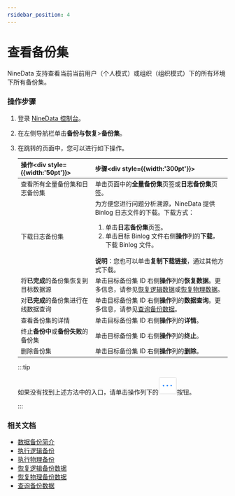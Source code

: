 ```yaml
---
rsidebar_position: 4
---
```


# 查看备份集

NineData 支持查看当前当前用户（个人模式）或组织（组织模式）下的所有环境下所有备份集。

### 操作步骤

1. 登录 [NineData 控制台](https://console.ninedata.cloud)。

2. 在左侧导航栏单击**备份与恢复**>**备份集**。

3. 在跳转的页面中，您可以进行如下操作。

   | 操作<div style={{width:'50pt'}}></div> | 步骤<div style={{width:'300pt'}}></div>                      |
   | -------------------------------------- | ------------------------------------------------------------ |
   | 查看所有全量备份集和日志备份集         | 单击页面中的**全量备份集**页签或**日志备份集**页签。         |
   | 下载日志备份集                         | 为方便您进行问题分析溯源，NineData 提供 Binlog 日志文件的下载。下载方式：<ol><li>单击**日志备份集**页签。</li><li>单击目标 Binlog 文件右侧**操作**列的**下载**，下载 Binlog 文件。</li></ol><br />**说明**：您也可以单击**复制下载链接**，通过其他方式下载。 |
   | 将**已完成**的备份集恢复到目标数据源   | 单击目标备份集 ID 右侧**操作**列的**恢复数据**。更多信息，请参见[恢复逻辑数据](restore/restore_logical_backup.md)或[恢复物理数据](restore/restore_physical_backup.md)。 |
   | 对**已完成**的备份集进行在线数据查询   | 单击目标备份集 ID 右侧**操作**列的**数据查询**。更多信息，请参见[查询备份数据](backup_data_query.md)。 |
   | 查看备份集的详情                       | 单击目标备份集 ID 右侧**操作**列的**详情**。                   |
   | 终止**备份中**或**备份失败**的备份集   | 单击目标备份集 ID 右侧**操作**列的**终止**。                   |
   | 删除备份集                             | 单击目标备份集 ID 右侧**操作**列的**删除**。                   |
   
   :::tip
   
   如果没有找到上述方法中的入口，请单击操作列下的![more](./image/more.png)按钮。
   
   :::

### 相关文档

- [数据备份简介](intro_back.md)
- [执行逻辑备份](backup/logical_backup.md)
- [执行物理备份](backup/physical_backup.md)
- [恢复逻辑备份数据](restore/restore_logical_backup.md)
- [恢复物理备份数据](restore/restore_physical_backup.md)
- [查询备份数据](backup_data_query.md)

